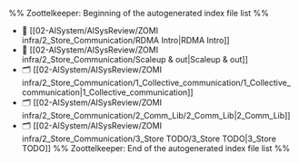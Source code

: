 %% Zoottelkeeper: Beginning of the autogenerated index file list  %%
- 📄 [[02-AISystem/AISysReview/ZOMI infra/2_Store_Communication/RDMA Intro|RDMA Intro]]
- 📄 [[02-AISystem/AISysReview/ZOMI infra/2_Store_Communication/Scaleup & out|Scaleup & out]]
- 🗂️ [[02-AISystem/AISysReview/ZOMI infra/2_Store_Communication/1_Collective_communication/1_Collective_communication|1_Collective_communication]]
- 🗂️ [[02-AISystem/AISysReview/ZOMI infra/2_Store_Communication/2_Comm_Lib/2_Comm_Lib|2_Comm_Lib]]
- 🗂️ [[02-AISystem/AISysReview/ZOMI infra/2_Store_Communication/3_Store TODO/3_Store TODO|3_Store TODO]]
%% Zoottelkeeper: End of the autogenerated index file list  %%

